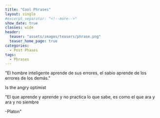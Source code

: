 ```yaml
---
title: "Cool Phrases"
layout: single
#excerpt_separator: "<!--more-->"
show_date: true
classes: wide
header:
  teaser: "assets/images/teasers/phrase.png"
  teaser_home_page: true
categories:
  - Post Phases
tags:
  - Phrases
---
```



"El hombre inteligente aprende de sus errores, el sabio aprende de los errores de los demás."


Is the angry optimist


"El que aprende y aprende y no practica lo que sabe, es como el que ara y ara y no siembre

-Platon"
